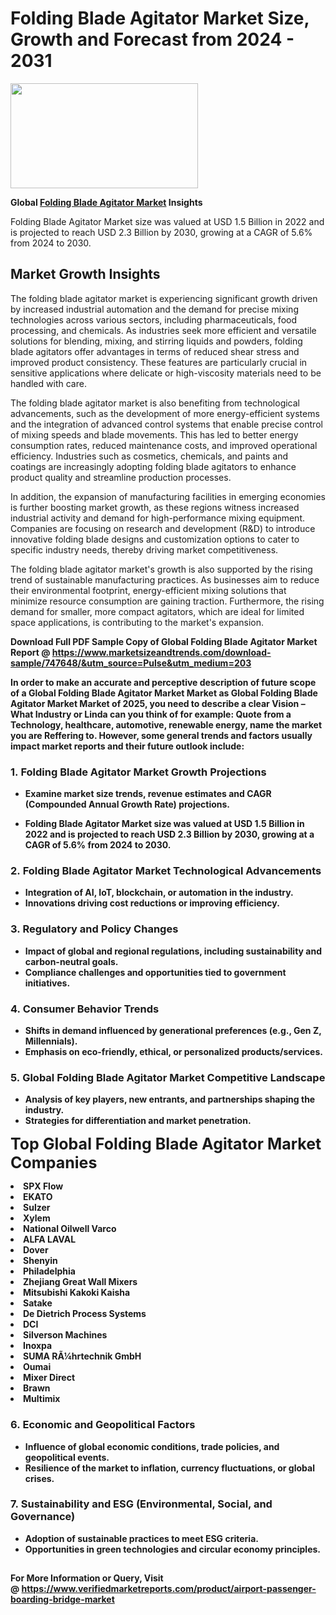 <H1>Folding Blade Agitator Market Size, Growth and Forecast from 2024 - 2031</H1><img class="aligncenter size-medium wp-image-584254" src="https://thirdeyenews.in/wp-content/uploads/2024/09/Global-Market-Research-300x168.jpeg" alt="" width="300" height="168" /><p><strong>Global&nbsp;<a href="https://www.marketsizeandtrends.com/download-sample/747648/&amp;utm_source=Pulse&amp;utm_medium=203">Folding Blade Agitator Market</a> Insights</strong></p><p>Folding Blade Agitator Market size was valued at USD 1.5 Billion in 2022 and is projected to reach USD 2.3 Billion by 2030, growing at a CAGR of 5.6% from 2024 to 2030.</p><p><h2>Market Growth Insights</h2> <p>The folding blade agitator market is experiencing significant growth driven by increased industrial automation and the demand for precise mixing technologies across various sectors, including pharmaceuticals, food processing, and chemicals. As industries seek more efficient and versatile solutions for blending, mixing, and stirring liquids and powders, folding blade agitators offer advantages in terms of reduced shear stress and improved product consistency. These features are particularly crucial in sensitive applications where delicate or high-viscosity materials need to be handled with care.</p> <p><strong></strong></p> <p>The folding blade agitator market is also benefiting from technological advancements, such as the development of more energy-efficient systems and the integration of advanced control systems that enable precise control of mixing speeds and blade movements. This has led to better energy consumption rates, reduced maintenance costs, and improved operational efficiency. Industries such as cosmetics, chemicals, and paints and coatings are increasingly adopting folding blade agitators to enhance product quality and streamline production processes.</p> <p>In addition, the expansion of manufacturing facilities in emerging economies is further boosting market growth, as these regions witness increased industrial activity and demand for high-performance mixing equipment. Companies are focusing on research and development (R&D) to introduce innovative folding blade designs and customization options to cater to specific industry needs, thereby driving market competitiveness.</p> <p>The folding blade agitator market's growth is also supported by the rising trend of sustainable manufacturing practices. As businesses aim to reduce their environmental footprint, energy-efficient mixing solutions that minimize resource consumption are gaining traction. Furthermore, the rising demand for smaller, more compact agitators, which are ideal for limited space applications, is contributing to the market's expansion.</p> <p><strong></p><p><span class=""><strong>Download Full PDF Sample Copy of Global Folding Blade Agitator Market Report</strong> @ <a href="https://www.marketsizeandtrends.com/download-sample/747648/&amp;utm_source=Pulse&amp;utm_medium=203" target="_blank">https://www.marketsizeandtrends.com/download-sample/747648/&amp;utm_source=Pulse&amp;utm_medium=203</a></span></p><p>In order to make an accurate and perceptive description of future scope of a Global&nbsp;Folding Blade Agitator Market Market as Global&nbsp;Folding Blade Agitator Market Market of 2025, you need to describe a clear Vision &ndash; What Industry or Linda can you think of for example: Quote from a Technology, healthcare, automotive, renewable energy, name the market you are Reffering to. However, some general trends and factors usually impact market reports and their future outlook include:</p><h3>1.&nbsp;<strong>Folding Blade Agitator Market Growth Projections</strong></h3><ul><li>Examine market size trends, revenue estimates and CAGR (Compounded Annual Growth Rate) projections.</li><li><p>Folding Blade Agitator Market size was valued at USD 1.5 Billion in 2022 and is projected to reach USD 2.3 Billion by 2030, growing at a CAGR of 5.6% from 2024 to 2030.</p></li></ul><h3>2.&nbsp;<strong>Folding Blade Agitator Market Technological Advancements</strong></h3><ul><li>Integration of AI, IoT, blockchain, or automation in the industry.</li><li>Innovations driving cost reductions or improving efficiency.</li></ul><h3>3.&nbsp;<strong>Regulatory and Policy Changes</strong></h3><ul><li>Impact of global and regional regulations, including sustainability and carbon-neutral goals.</li><li>Compliance challenges and opportunities tied to government initiatives.</li></ul><h3>4.&nbsp;<strong>Consumer Behavior Trends</strong></h3><ul><li>Shifts in demand influenced by generational preferences (e.g., Gen Z, Millennials).</li><li>Emphasis on eco-friendly, ethical, or personalized products/services.</li></ul><h3>5.&nbsp;<strong>Global Folding Blade Agitator Market Competitive Landscape</strong></h3><ul><li>Analysis of key players, new entrants, and partnerships shaping the industry.</li><li>Strategies for differentiation and market penetration.</li></ul><p data-pm-slice="1 1 []"><span style="color: inherit; font-family: inherit; font-size: 25px;">Top Global Folding Blade Agitator Market Companies</span></p><div class="" data-test-id=""><p><li>SPX Flow</li><li> EKATO</li><li> Sulzer</li><li> Xylem</li><li> National Oilwell Varco</li><li> ALFA LAVAL</li><li> Dover</li><li> Shenyin</li><li> Philadelphia</li><li> Zhejiang Great Wall Mixers</li><li> Mitsubishi Kakoki Kaisha</li><li> Satake</li><li> De Dietrich Process Systems</li><li> DCI</li><li> Silverson Machines</li><li> Inoxpa</li><li> SUMA RÃ¼hrtechnik GmbH</li><li> Oumai</li><li> Mixer Direct</li><li> Brawn</li><li> Multimix</li></p></div><h3>6.&nbsp;<strong>Economic and Geopolitical Factors</strong></h3><ul><li>Influence of global economic conditions, trade policies, and geopolitical events.</li><li>Resilience of the market to inflation, currency fluctuations, or global crises.</li></ul><h3>7.&nbsp;<strong>Sustainability and ESG (Environmental, Social, and Governance)</strong></h3><ul><li>Adoption of sustainable practices to meet ESG criteria.</li><li>Opportunities in green technologies and circular economy principles.</li></ul><h2><strong style="font-size: 14px;">For More Information or Query, Visit @&nbsp;</strong><a style="background-color: #ffffff; font-size: 14px;" href="https://www.marketsizeandtrends.com/report/folding-blade-agitator-market/" target="_blank">https://www.verifiedmarketreports.com/product/airport-passenger-boarding-bridge-market</a></h2>
